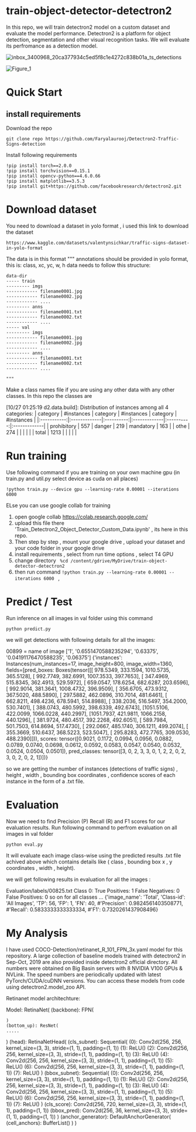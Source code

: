 # train-object-detector-detectron2
In this repo, we will train detectron2 model on a custom dataset and evaluate the model performance. Detectron2 is a platform for object detection, segmentation and other visual recognition tasks. We will evaluate its perfromance as a detection model. 

![inbox_3400968_20ca377934c5ed5f8c1e4272c838b01a_ts_detections](https://github.com/Faryalaurooj/Detectron2-Traffic-Signs-detection-/assets/138756263/c669d87f-499d-4aab-b10d-5b6b33afdd49)

![Figure_1](https://github.com/Faryalaurooj/Detectron2-Traffic-Signs-detection-/assets/138756263/cff3283b-2af0-428e-8932-ab0e2f1142d2)


# Quick Start

## install requirements
Download the repo 

```
git clone repo https://github.com/Faryalaurooj/Detectron2-Traffic-Signs-detection
```

Install following requirements 
```
!pip install torch==2.0.0
!pip install torchvision==0.15.1
!pip install opencv-python==4.6.0.66
!pip install matplotlib==3.5.3
!pip install git+https://github.com/facebookresearch/detectron2.git
```
# Download dataset 
You need to download a dataset in yolo format , i used this link to download the dataset 
```
https://www.kaggle.com/datasets/valentynsichkar/traffic-signs-dataset-in-yolo-format
```

The data is in this format 
    """
    annotations should be provided in yolo format, this is: 
            class, xc, yc, w, h
    data needs to follow this structure:
    
    data-dir
    ----- train
    --------- imgs
    ------------ filename0001.jpg
    ------------ filename0002.jpg
    ------------ ....
    --------- anns
    ------------ filename0001.txt
    ------------ filename0002.txt
    ------------ ....
    ----- val
    --------- imgs
    ------------ filename0001.jpg
    ------------ filename0002.jpg
    ------------ ....
    --------- anns
    ------------ filename0001.txt
    ------------ filename0002.txt
    ------------ ....
    
    """

Make a class names file if you are using any other data with any other classes. In this repo the classes are 

[10/27 01:25:19 d2.data.build]: Distribution of instances among all 4 categories:
|  category   | #instances   |  category  | #instances   |  category  | #instances   |
|:-----------:|:-------------|:----------:|:-------------|:----------:|:-------------|
| prohibitory | 557          |   danger   | 219          | mandatory  | 163          |
|    othe     | 274          |            |              |            |              |
|    total    | 1213         |            |              |            |              |


# Run training 
Use following command if you are training on your own machine gpu (in train.py and util.py select device as cuda on all places)

```
!python train.py --device gpu --learning-rate 0.00001 --iterations 6000   
```



ELse you can use google collab for training 
1. open google collab  https://colab.research.google.com/
2.  upload this file there 'Train_Detectron2_Object_Detector_Custom_Data.ipynb' , its here in this repo.
3.  Then step by step , mount your google drive , upload your dataset and your code folder in your google drive
4.  install requirements , select from run time options , select T4 GPU
5.  change directory ``` %cd /content/gdrive/MyDrive/train-object-detector-detectron2```
6.  then run command ```!python train.py --learning-rate 0.00001 --iterations 6000 ``` ,


# Predict / Test
Run inference on all images in val folder using this command
```
python predict.py
```

we will get detections with following details for all the images: 

00899  = name of image
['1', '0.6551470588235294', '0.63375', '0.04191176470588235', '0.06375']
{'instances': Instances(num_instances=17, image_height=800, image_width=1360, fields=[pred_boxes: Boxes(tensor([[ 978.5349,  333.1594, 1010.5735,  365.5128],
        [ 992.7749,  382.6991, 1007.3533,  397.7653],
        [ 347.4969,  515.8345,  362.4913,  529.5972],
        [ 659.0547,  178.6254,  682.6287,  203.6596],
        [ 992.9014,  381.3641, 1008.4732,  396.9509],
        [ 356.6705,  473.9312,  367.5020,  488.5890],
        [ 297.5882,  462.0896,  310.7014,  481.6461],
        [ 662.8211,  498.4236,  678.5941,  514.8988],
        [ 338.2036,  516.5497,  354.2000,  530.7401],
        [ 388.0743,  480.5992,  398.6339,  492.6743],
        [1051.5106,  422.0099, 1066.0228,  440.2997],
        [1051.7937,  421.9811, 1066.2158,  440.1296],
        [ 381.9724,  480.4517,  392.2268,  492.6051],
        [ 589.7984,  501.7503,  614.8694,  517.4730],
        [ 292.0667,  485.1740,  306.1211,  499.2074],
        [ 355.3669,  510.6437,  368.5223,  523.5047],
        [ 295.8283,  472.7765,  309.0530,  488.2390]])), scores: tensor([0.9021, 0.1172, 0.0994, 0.0956, 0.0882, 0.0789, 0.0740, 0.0698, 0.0612,
        0.0592, 0.0583, 0.0547, 0.0540, 0.0532, 0.0524, 0.0504, 0.0501]), pred_classes: tensor([3, 0, 2, 3, 3, 0, 1, 2, 2, 0, 2, 3, 0, 2, 0, 2, 1])])}

so we are getting the number of instances (detections of traffic signs) , height , width , bounding box coordinates , confidence scores of each instance in the form of a .txt file.

# Evaluation 
Now we need to find Precision (P) Recall (R) and F1 scores for our evaluation results. 
Run following command to perfrom evaluation on all images in val folder
```
python eval.py
```

It will evaluate each image class-wise using the predicted results .txt file achived above which contains details like ( class , bounding box x , y coordinates , width , height).

we will get following results in evaluation for all the images :

Evaluation/labels/00825.txt
Class 0:
True Positives: 1
False Negatives: 0
False Positives: 0
so on for all classes ... 
{'image_name': 'Total', 'Class-id': 'All Images', 'TP': 56, 'FP': 1, 'FN': 40, #'Precision': 0.9824561403508771, #'Recall': 0.5833333333333334, #'F1': 0.7320261437908496}

# My Analysis
I have used COCO-Detection/retinanet_R_101_FPN_3x.yaml model for this repository. A large collection of baseline models trained with detectron2 in Sep-Oct, 2019 are also provided inside detectron2 official directory. All numbers were obtained on Big Basin servers with 8 NVIDIA V100 GPUs & NVLink. The speed numbers are periodically updated with latest PyTorch/CUDA/cuDNN versions. You can access these models from code using detectron2.model_zoo API.

Retinanet model architechture:

Model:
RetinaNet(
  (backbone): FPN(

    )
    (bottom_up): ResNet(
    .....     
  )
  (head): RetinaNetHead(
    (cls_subnet): Sequential(
      (0): Conv2d(256, 256, kernel_size=(3, 3), stride=(1, 1), padding=(1, 1))
      (1): ReLU()
      (2): Conv2d(256, 256, kernel_size=(3, 3), stride=(1, 1), padding=(1, 1))
      (3): ReLU()
      (4): Conv2d(256, 256, kernel_size=(3, 3), stride=(1, 1), padding=(1, 1))
      (5): ReLU()
      (6): Conv2d(256, 256, kernel_size=(3, 3), stride=(1, 1), padding=(1, 1))
      (7): ReLU()
    )
    (bbox_subnet): Sequential(
      (0): Conv2d(256, 256, kernel_size=(3, 3), stride=(1, 1), padding=(1, 1))
      (1): ReLU()
      (2): Conv2d(256, 256, kernel_size=(3, 3), stride=(1, 1), padding=(1, 1))
      (3): ReLU()
      (4): Conv2d(256, 256, kernel_size=(3, 3), stride=(1, 1), padding=(1, 1))
      (5): ReLU()
      (6): Conv2d(256, 256, kernel_size=(3, 3), stride=(1, 1), padding=(1, 1))
      (7): ReLU()
    )
    (cls_score): Conv2d(256, 720, kernel_size=(3, 3), stride=(1, 1), padding=(1, 1))
    (bbox_pred): Conv2d(256, 36, kernel_size=(3, 3), stride=(1, 1), padding=(1, 1))
  )
  (anchor_generator): DefaultAnchorGenerator(
    (cell_anchors): BufferList()
  )
)

